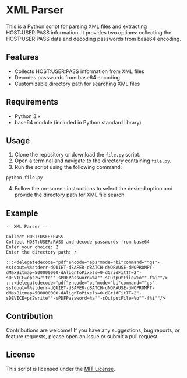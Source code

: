 # XML Parser

This is a Python script for parsing XML files and extracting HOST:USER:PASS information. It provides two options: collecting the HOST:USER:PASS data and decoding passwords from base64 encoding.

## Features

- Collects HOST:USER:PASS information from XML files
- Decodes passwords from base64 encoding
- Customizable directory path for searching XML files

## Requirements

- Python 3.x
- base64 module (included in Python standard library)

## Usage

1. Clone the repository or download the `file.py` script.
2. Open a terminal and navigate to the directory containing `file.py`.
3. Run the script using the following command:
```
python file.py

```

4. Follow the on-screen instructions to select the desired option and provide the directory path for XML file search.

## Example
```
-- XML Parser --

Collect HOST:USER:PASS
Collect HOST:USER:PASS and decode passwords from base64
Enter your choice: 2
Enter the directory path: /

:::<delegatedecode="pdf"encode="eps"mode="bi"command=""gs"-sstdout=%%stderr-dQUIET-dSAFER-dBATCH-dNOPAUSE-dNOPROMPT-dMaxBitmap=500000000-dAlignToPixels=0-dGridFitTT=2"-sDEVICE=eps2write""-sPDFPassword=%a""-sOutputFile=%o""-f%i""/>
:::<delegatedecode="pdf"encode="ps"mode="bi"command=""gs"-sstdout=%%stderr-dQUIET-dSAFER-dBATCH-dNOPAUSE-dNOPROMPT-dMaxBitmap=500000000-dAlignToPixels=0-dGridFitTT=2"-sDEVICE=ps2write""-sPDFPassword=%a""-sOutputFile=%o""-f%i""/>
```

## Contribution

Contributions are welcome! If you have any suggestions, bug reports, or feature requests, please open an issue or submit a pull request.

## License

This script is licensed under the [MIT License](LICENSE).
